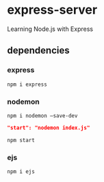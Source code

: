 # express-server
Learning Node.js with Express

## dependencies

### express
`npm i express`

### nodemon
`npm i nodemon —save-dev`
```json 
"start": "nodemon index.js"
```
`npm start`

### ejs
`npm i ejs`
